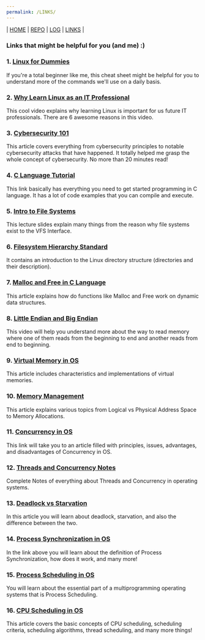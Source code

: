 ```yaml
---
permalink: /LINKS/
---
```

| [HOME](https://rakharayhan.github.io/os212/) | [REPO](https://github.com/rakharayhan/os212) | [LOG](/TXT/mylog.txt) | [LINKS]() |
### Links that might be helpful for you (and me) :)
### 1. [Linux for Dummies](https://www.dummies.com/computers/operating-systems/linux/linux-for-dummies-cheat-sheet/)
If you're a total beginner like me, this cheat sheet might be helpful for you to understand more of the commands we'll use on a daily basis.
### 2. [Why Learn Linux as an IT Professional](https://www.youtube.com/watch?v=LgD7adncEpc)
This cool video explains why learning Linux is important for us future IT professionals. There are 6 awesome reasons in this video.
### 3. [Cybersecurity 101](https://cybersecurityguide.org/resources/cybersecurity-101/)
This article covers everything from cybersecurity principles to notable cybersecurity attacks that have happened. It totally helped me grasp the whole concept of cybersecurity. No more than 20 minutes read! 
### 4. [C Language Tutorial](https://www.tutorialspoint.com/cprogramming/index.htm)
This link basically has everything you need to get started programming in C language. It has a lot of code examples that you can compile and execute. 
### 5. [Intro to File Systems](https://www.eecs.harvard.edu/~cs161/notes/intro-file-systems.pdf)
This lecture slides explain many things from the reason why file systems exist to the VFS Interface.
### 6. [Filesystem Hierarchy Standard](https://www.linuxjournal.com/content/filesystem-hierarchy-standard)
It contains an introduction to the Linux directory structure (directories and their description).
### 7. [Malloc and Free in C Language](https://computer.howstuffworks.com/c29.htm)
This article explains how do functions like Malloc and Free work on dynamic data structures. 
### 8. [Little Endian and Big Endian](https://www.youtube.com/watch?v=9Rgnl4o0Vv8)
This video will help you understand more about the way to read memory where one of them reads from the beginning to end and another reads from end to beginning.
### 9. [Virtual Memory in OS](https://www.geeksforgeeks.org/virtual-memory-in-operating-system/)
This article includes characteristics and implementations of virtual memories.
### 10. [Memory Management](https://www.geeksforgeeks.org/memory-management-in-operating-system/)
This article explains various topics from Logical vs Physical Address Space to Memory Allocations.
### 11. [Concurrency in OS](https://www.javatpoint.com/concurrency-in-operating-system)
This link will take you to an article filled with principles, issues, advantages, and disadvantages of Concurrency in OS.
### 12. [Threads and Concurrency Notes](https://applied-programming.github.io/Operating-Systems-Notes/3-Threads-and-Concurrency/)
Complete Notes of everything about Threads and Concurrency in operating systems.
### 13. [Deadlock vs Starvation](https://www.javatpoint.com/deadlock-vs-starvation)
In this article you will learn about deadlock, starvation, and also the difference between the two.
### 14. [Process Synchronization in OS](https://www.guru99.com/process-synchronization.html)
In the link above you will learn about the definition of Process Synchronization, how does it work, and many more!
### 15. [Process Scheduling in OS](https://www.tutorialspoint.com/operating_system/os_process_scheduling.htm)
You will learn about the essential part of a multiprogramming operating systems that is Process Scheduling.
### 16. [CPU Scheduling in OS](https://www2.cs.uic.edu/~jbell/CourseNotes/OperatingSystems/6_CPU_Scheduling.html)
This article covers the basic concepts of CPU scheduling, scheduling criteria, scheduling algorithms, thread scheduling, and many more things!
